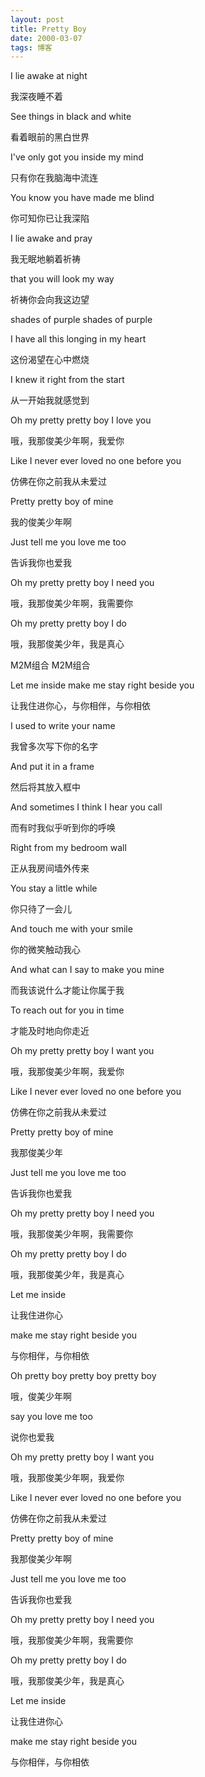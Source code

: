 ```yaml
---
layout: post
title: Pretty Boy
date: 2000-03-07
tags: 博客   
---
```


I lie awake at night   
 
我深夜睡不着

See things in black and white

看着眼前的黑白世界

I've only got you inside my mind

只有你在我脑海中流连

You know you have made me blind

你可知你已让我深陷

I lie awake and pray

我无眠地躺着祈祷

that you will look my way

祈祷你会向我这边望

shades of purple
shades of purple 

I have all this longing in my heart

这份渴望在心中燃烧

I knew it right from the start

从一开始我就感觉到

Oh my pretty pretty boy I love you

哦，我那俊美少年啊，我爱你

Like I never ever loved no one before you

仿佛在你之前我从未爱过

Pretty pretty boy of mine

我的俊美少年啊

Just tell me you love me too

告诉我你也爱我

Oh my pretty pretty boy I need you

哦，我那俊美少年啊，我需要你

Oh my pretty pretty boy I do

哦，我那俊美少年，我是真心

M2M组合
M2M组合 

Let me inside make me stay right beside you

让我住进你心，与你相伴，与你相依

I used to write your name

我曾多次写下你的名字

And put it in a frame

然后将其放入框中

And sometimes I think I hear you call

而有时我似乎听到你的呼唤

Right from my bedroom wall

正从我房间墙外传来

You stay a little while

你只待了一会儿

And touch me with your smile

你的微笑触动我心

And what can I say to make you mine

而我该说什么才能让你属于我

To reach out for you in time

才能及时地向你走近

Oh my pretty pretty boy I want you

哦，我那俊美少年啊，我爱你

Like I never ever loved no one before you

仿佛在你之前我从未爱过

Pretty pretty boy of mine

我那俊美少年

Just tell me you love me too

告诉我你也爱我

Oh my pretty pretty boy I need you

哦，我那俊美少年啊，我需要你

Oh my pretty pretty boy I do

哦，我那俊美少年，我是真心

Let me inside

让我住进你心

make me stay right beside you

与你相伴，与你相依

Oh pretty boy pretty boy pretty boy

哦，俊美少年啊

say you love me too

说你也爱我

Oh my pretty pretty boy I want you

哦，我那俊美少年啊，我爱你

Like I never ever loved no one before you

仿佛在你之前我从未爱过

Pretty pretty boy of mine

我那俊美少年啊

Just tell me you love me too

告诉我你也爱我

Oh my pretty pretty boy I need you

哦，我那俊美少年啊，我需要你

Oh my pretty pretty boy I do

哦，我那俊美少年，我是真心

Let me inside

让我住进你心

make me stay right beside you

与你相伴，与你相依








